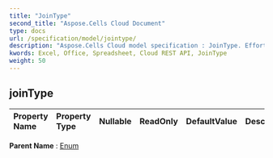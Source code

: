 ```yaml
---
title: "JoinType"
second_title: "Aspose.Cells Cloud Document"
type: docs
url: /specification/model/jointype/
description: "Aspose.Cells Cloud model specification : JoinType. Effortlessly handle Excel and other spreadsheet documents with features like opening, generating, editing, splitting, merging, comparing, and converting."
kwords: Excel, Office, Spreadsheet, Cloud REST API, JoinType
weight: 50
---
```


## **joinType**

 

| Property Name | Property Type | Nullable |  ReadOnly | DefaultValue | Description | 
| :- | :- | :- |:- |  :- | :- |

**Parent Name** : [Enum](/specification/model/enum)

